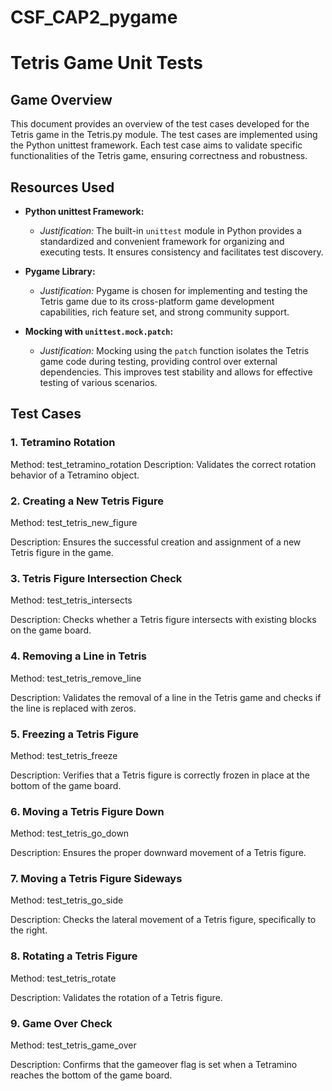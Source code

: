 # CSF_CAP2_pygame
# Tetris Game Unit Tests

## Game Overview

This document provides an overview of the test cases developed for the Tetris game in the Tetris.py module. The test cases are implemented using the Python unittest framework. Each test case aims to validate specific functionalities of the Tetris game, ensuring correctness and robustness.

## Resources Used

- **Python unittest Framework:**
  - *Justification:* The built-in `unittest` module in Python provides a standardized and convenient framework for organizing and executing tests. It ensures consistency and facilitates test discovery.

- **Pygame Library:**
  - *Justification:* Pygame is chosen for implementing and testing the Tetris game due to its cross-platform game development capabilities, rich feature set, and strong community support.

- **Mocking with `unittest.mock.patch`:**
  - *Justification:* Mocking using the `patch` function isolates the Tetris game code during testing, providing control over external dependencies. This improves test stability and allows for effective testing of various scenarios.

## Test Cases

### 1. Tetramino Rotation

Method: test_tetramino_rotation
Description: Validates the correct rotation behavior of a Tetramino object.

### 2. Creating a New Tetris Figure

Method: test_tetris_new_figure

Description: Ensures the successful creation and assignment of a new Tetris figure in the game.

### 3. Tetris Figure Intersection Check
    
Method: test_tetris_intersects

Description: Checks whether a Tetris figure intersects with existing blocks on the game board.


### 4. Removing a Line in Tetris

Method: test_tetris_remove_line

Description: Validates the removal of a line in the Tetris game and checks if the line is replaced with zeros.

### 5. Freezing a Tetris Figure

Method: test_tetris_freeze

Description: Verifies that a Tetris figure is correctly frozen in place at the bottom of the game board.

### 6. Moving a Tetris Figure Down

Method: test_tetris_go_down

Description: Ensures the proper downward movement of a Tetris figure.

### 7. Moving a Tetris Figure Sideways

Method: test_tetris_go_side

Description: Checks the lateral movement of a Tetris figure, specifically to the right.

### 8. Rotating a Tetris Figure

Method: test_tetris_rotate

Description: Validates the rotation of a Tetris figure.

### 9. Game Over Check

Method: test_tetris_game_over

Description: Confirms that the gameover flag is set when a Tetramino reaches the bottom of the game board.




    
